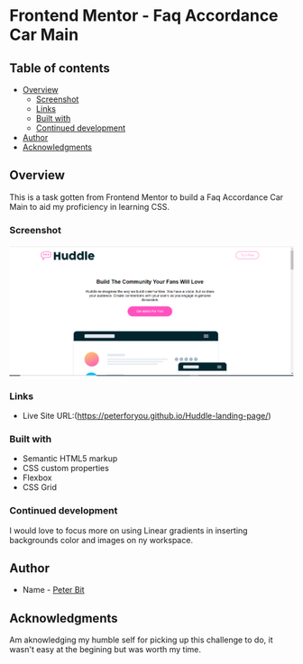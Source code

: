 # Frontend Mentor - Faq Accordance Car Main

## Table of contents

- [Overview](#overview)
  - [Screenshot](#screenshot)
  - [Links](#links)
  - [Built with](#built-with)
  - [Continued development](#continued-development)
- [Author](#author)
- [Acknowledgments](#acknowledgments)


## Overview
This is a task gotten from Frontend Mentor to build a Faq Accordance Car Main to aid my proficiency in learning CSS.

### Screenshot

![](./images/Annotation%202022-08-21%20170557.png)

### Links

- Live Site URL:(https://peterforyou.github.io/Huddle-landing-page/)

### Built with

- Semantic HTML5 markup
- CSS custom properties
- Flexbox
- CSS Grid

### Continued development    

I would love to focus more on using Linear gradients in inserting backgrounds color and images on ny workspace.

## Author

- Name - [Peter Bit](https://www.twitter.com/Peterbyte2)

## Acknowledgments

Am aknowledging my humble self for picking up this challenge to do, it wasn't easy at the begining but was worth my time.